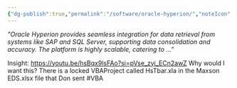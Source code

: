 ```yaml
---
{"dg-publish":true,"permalink":"/software/oracle-hyperion/","noteIcon":"","created":"2025-05-20T10:31:34.055-05:00"}
---
```



*"Oracle Hyperion provides seamless integration for data retrieval from systems like SAP and SQL Server, supporting data consolidation and accuracy. The platform is highly scalable, catering to …"*

Insight: https://youtu.be/hsBqx9lsFAo?si=pVse_zyi_ECn2awZ
Why would I want this?
There is a locked VBAProject called HsTbar.xla in the Maxson EDS.xlsx file that Don sent
#VBA